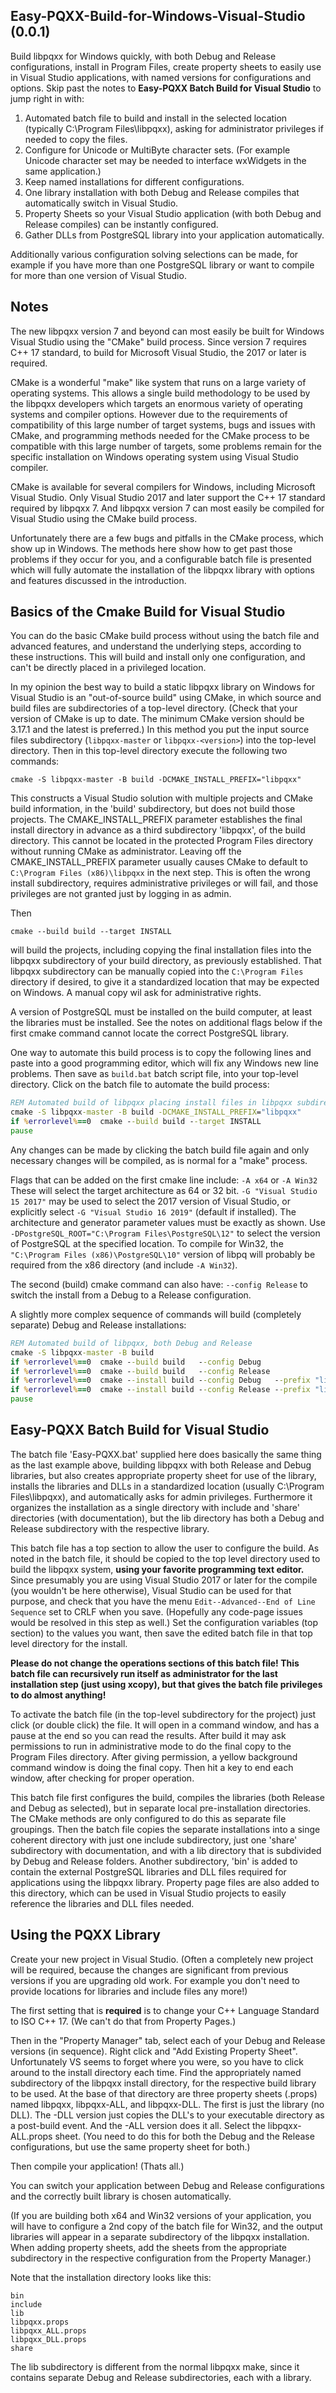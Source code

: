 Easy-PQXX-Build-for-Windows-Visual-Studio (0.0.1)
-------------------------------------------------

Build libpqxx for Windows quickly, with both Debug and Release
configurations, install in Program Files, create property sheets to easily
use in Visual Studio applications, with named versions for configurations
and options. Skip past the notes to **Easy-PQXX Batch Build for Visual
Studio** to jump right in with:

1. Automated batch file to build and install in the selected location
   (typically C:\Program Files\libpqxx), asking for administrator
   privileges if needed to copy the files.
2. Configure for Unicode or MultiByte character sets. (For example Unicode
   character set may be needed to interface wxWidgets in the same
   application.)
3. Keep named installations for different configurations.
4. One library installation with both Debug and Release compiles that
   automatically switch in Visual Studio.
5. Property Sheets so your Visual Studio application (with both Debug and
   Release compiles) can be instantly configured.
6. Gather DLLs from PostgreSQL library into your application automatically.

Additionally various configuration solving selections can be made, for
example if you have more than one PostgreSQL library or want to compile for
more than one version of Visual Studio.

Notes
-----

The new libpqxx version 7 and beyond can most easily be built for Windows
Visual Studio using the "CMake" build process. Since version 7 requires C++
17 standard, to build for Microsoft Visual Studio, the 2017 or later is
required.
 
CMake is a wonderful "make" like system that runs on a large variety of
operating systems. This allows a single build methodology to be used by the
libpqxx developers which targets an enormous variety of operating systems
and compiler options. However due to the requirements of compatibility of
this large number of target systems, bugs and issues with CMake, and
programming methods needed for the CMake process to be compatible with this
large number of targets, some problems remain for the specific installation
on Windows operating system using Visual Studio compiler.

CMake is available for several compilers for Windows, including Microsoft
Visual Studio. Only Visual Studio 2017 and later support the C++ 17
standard required by libpqxx 7. And libpqxx version 7 can most easily be
compiled for Visual Studio using the CMake build process.
 
Unfortunately there are a few bugs and pitfalls in the CMake process, which
show up in Windows. The methods here show how to get past those problems if
they occur for you, and a configurable batch file is presented which will
fully automate the installation of the libpqxx library with options and
features discussed in the introduction.

Basics of the Cmake Build for Visual Studio
-------------------------------------------

You can do the basic CMake build process without using the batch file and
advanced features, and understand the underlying steps, according to these
instructions. This will build and install only one configuration, and can't
be directly placed in a privileged location.
 
In my opinion the best way to build a static libpqxx library on Windows for
Visual Studio is an "out-of-source build" using CMake, in which source and
build files are subdirectories of a top-level directory. (Check that your
version of CMake is up to date. The minimum CMake version should be 3.17.1
and the latest is preferred.) In this method you put the input source files
subdirectory (`libpqxx-master` or `libpqxx-<version>`) into the top-level
directory. Then in this top-level directory execute the following two
commands:

```
cmake -S libpqxx-master -B build -DCMAKE_INSTALL_PREFIX="libpqxx"
```

This constructs a Visual Studio solution with multiple projects and CMake
build information, in the 'build' subdirectory, but does not build those
projects. The CMAKE_INSTALL_PREFIX parameter establishes the final install
directory in advance as a third subdirectory 'libpqxx', of the build
directory. This cannot be located in the protected Program Files directory
without running CMake as administrator. Leaving off the
CMAKE_INSTALL_PREFIX parameter usually causes CMake to default to
`C:\Program Files (x86)\libpqxx` in the next step. This is often the wrong
install subdirectory, requires administrative privileges or will fail, and
those privileges are not granted just by logging in as admin.
 
Then
```
cmake --build build --target INSTALL
```

will build the projects, including copying the final installation files
into the libpqxx subdirectory of your build directory, as previously
established. That libpqxx subdirectory can be manually copied into the
`C:\Program Files` directory if desired, to give it a standardized location
that may be expected on Windows. A manual copy wil ask for administrative
rights.

A version of PostgreSQL must be installed on the build computer, at least
the libraries must be installed. See the notes on additional flags below if
the first cmake command cannot locate the correct PostgreSQL library.

One way to automate this build process is to copy the following lines and paste
into a good programming editor, which will fix any Windows new line problems.
Then save as `build.bat` batch script file, into your top-level directory. Click
on the batch file to automate the build process:

```bat
REM Automated build of libpqxx placing install files in libpqxx subdirectory.
cmake -S libpqxx-master -B build -DCMAKE_INSTALL_PREFIX="libpqxx"
if %errorlevel%==0  cmake --build build --target INSTALL
pause
```

Any changes can be made by clicking the batch build file again and only
necessary changes will be compiled, as is normal for a "make" process.
 
Flags that can be added on the first cmake line include: `-A x64` or `-A
Win32` These will select the target architecture as 64 or 32 bit. `-G
"Visual Studio 15 2017"`  may be used to select the 2017 version of Visual
Studio, or explicitly select `-G "Visual Studio 16 2019"` (default  if
installed). The architecture and generator parameter values must be exactly
as shown. Use `-DPostgreSQL_ROOT="C:\Program Files\PostgreSQL\12"`   to
select the version of PostgreSQL at the specified location. To compile for
Win32, the `"C:\Program Files (x86)\PostgreSQL\10"` version of libpq will
probably be required from the x86 directory (and include `-A Win32`).

The second (build) cmake command can also have: `--config Release` to
switch the install from a Debug to a Release configuration.

A slightly more complex sequence of commands will build (completely
separate) Debug and Release installations:

```bat
REM Automated build of libpqxx, both Debug and Release
cmake -S libpqxx-master -B build
if %errorlevel%==0  cmake --build build   --config Debug
if %errorlevel%==0  cmake --build build   --config Release
if %errorlevel%==0  cmake --install build --config Debug   --prefix "libpqxx/Debug"
if %errorlevel%==0  cmake --install build --config Release --prefix "libpqxx/Release"
pause
```

Easy-PQXX Batch Build for Visual Studio
---------------------------------------

The batch file 'Easy-PQXX.bat' supplied here does basically the same thing
as the last example above, building libpqxx with both Release and Debug
libraries, but also creates appropriate property sheet for use of the
library, installs the libraries and DLLs in a standardized location
(usually C:\Program Files\libpqxx), and automatically asks for admin
privileges. Furthermore it organizes the installation as a single directory
with include and 'share' directories (with documentation), but the lib
directory has both a Debug and Release subdirectory with the respective
library.

This batch file has a top section to allow the user to configure the build.
As noted in the batch file, it should be copied to the top level directory
used to build the libpqxx system, **using your favorite programming text
editor.** Since presumably you are using Visual Studio 2017 or later for
the compile (you wouldn't be here otherwise), Visual Studio can be used for
that purpose, and check that you have the menu `Edit--Advanced--End of Line
Sequence` set to CRLF when you save. (Hopefully any code-page issues would
be resolved in this step as well.) Set the configuration variables (top
section) to the values you want, then save the edited batch file in that
top level directory for the install.

**Please do not change the operations sections of this batch file! This
batch file can recursively run itself as administrator for the last
installation step (just using xcopy), but that gives the batch file
privileges to do almost anything!**

To activate the batch file (in the top-level subdirectory for the project)
just click (or double click) the file. It will open in a command window,
and has a pause at the end so you can read the results. After build it may
ask permissions to run in administrative mode to do the final copy to the
Program Files directory. After giving permission, a yellow background
command window is doing the final copy. Then hit a key to end each window,
after checking for proper operation.
 
This batch file first configures the build, compiles the libraries (both
Release and Debug as selected), but in separate local pre-installation
directories. The CMake methods are only configured to do this as separate
file groupings. Then the batch file copies the separate installations into
a singe coherent directory with just one include subdirectory, just one
'share' subdirectory with documentation, and with a lib directory that is
subdivided by Debug and Release folders. Another subdirectory, 'bin' is
added to contain the external PostgreSQL libraries and DLL files required
for applications using the libpqxx library. Property page files are also
added to this directory, which can be used in Visual Studio projects to
easily reference the libraries and DLL files needed.

Using the PQXX Library
----------------------

Create your new project in Visual Studio. (Often a completely new project
will be required, because the changes are significant from previous
versions if you are upgrading old work. For example you don't need to
provide locations for libraries and include files any more!)

The first setting that is **required** is to change your C++ Language
Standard to ISO C++ 17. (We can't do that from Property Pages.)

Then in the "Property Manager" tab, select each of your Debug and Release
versions (in sequence). Right click and "Add Existing Property Sheet".
Unfortunately VS seems to forget where you were, so you have to click
around to the install directory each time. Find the appropriately named
subdirectory of the libpqxx install directory, for the respective build
library to be used. At the base of that directory are three property sheets
(.props) named libpqxx, libpqxx-ALL, and libpqxx-DLL. The first is just the
library (no DLL). The -DLL version just copies the DLL's to your executable
directory as a post-build event. And the -ALL version does it all. Select
the libpqxx-ALL.props sheet. (You need to do this for both the Debug and
the Release configurations, but use the same property sheet for both.)
 
Then compile your application! (Thats all.)

You can switch your application between Debug and Release configurations
and the correctly built library is chosen automatically.

(If you are building both x64 and Win32 versions of your application, you
will have to configure a 2nd copy of the batch file for Win32, and the
output libraries will appear in a separate subdirectory of the libpqxx
installation. When adding property sheets, add the sheets from the
appropriate subdirectory in the respective configuration from the Property
Manager.)

Note that the installation directory looks like this:
```
bin
include
lib
libpqxx.props
libpqxx_ALL.props
libpqxx_DLL.props
share
```

The lib subdirectory is different from the normal libpqxx make, since it
contains separate Debug and Release subdirectories, each with a library. 
